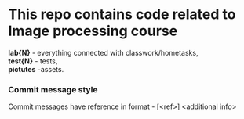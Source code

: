 # This repo contains code related to Image processing course
**lab{N}** - everything connected with classwork/hometasks,\
**test{N}** - tests,\
**pictutes** -assets.

### Commit message style
Commit messages have reference in format - [\<ref>] \<additional info>
